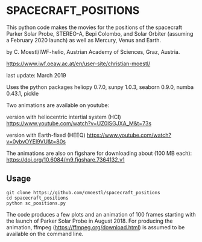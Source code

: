 SPACECRAFT_POSITIONS
====================

This python code makes the movies for the positions of the spacecraft Parker Solar Probe, STEREO-A, Bepi Colombo, and Solar Orbiter (assuming a February 2020 launch) as well as Mercury, Venus and Earth.

by C. Moestl/IWF-helio, Austrian Academy of Sciences, Graz, Austria.

https://www.iwf.oeaw.ac.at/en/user-site/christian-moestl/

last update: March 2019

Uses the python packages heliopy 0.7.0, sunpy 1.0.3, seaborn 0.9.0, numba 0.43.1, pickle


Two animations are available on youtube:

version with heliocentric intertial system (HCI)
https://www.youtube.com/watch?v=UZ0ISGJXA_M&t=73s

version with Earth-fixed (HEEQ)
https://www.youtube.com/watch?v=0ybvOYEl9VU&t=80s

The animations are also on figshare for downloading about (100 MB each):
https://doi.org/10.6084/m9.figshare.7364132.v1

Usage
-----
    git clone https://github.com/cmoestl/spacecraft_positions
    cd spacecraft_positions
    python sc_positions.py

The code produces a few plots and an animation of 100 frames starting with the launch of Parker Solar Probe in August 2018. For producing the animation, ffmpeg (https://ffmpeg.org/download.html) is assumed to be available on the command line.








